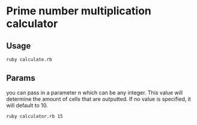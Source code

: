 Prime number multiplication calculator 
=========================================

Usage
------

```bash
ruby calculate.rb
```

Params
--------

you can pass in a parameter n which can be any integer.  This value will determine the amount of cells that are outputted.  If no value is specified, it will default to 10.

```bash
ruby calculator.rb 15
```
